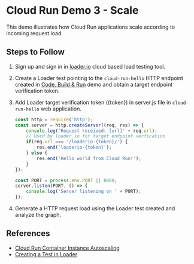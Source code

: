 # Cloud Run Demo 3 - Scale

This demo illustrates how Cloud Run applications scale according to incoming request load.

## Steps to Follow

1. Sign up and sign in in [loader.io](https://loader.io) cloud based load testing tool.

2. Create a Loader test pointing to the `cloud-run-hello` HTTP endpoint created in [Code, Build & Run](../1-code-build-run) demo and obtain a target endpoint verification token.

3. Add Loader target verification token ({token}) in server.js file in `cloud-run-hello` web application. 

   ```js
   const http = require('http');
   const server = http.createServer((req, res) => {
       console.log('Request received: [url]' + req.url);
       // Used by loader.io for target endpoint verfication
       if(req.url === '/loaderio-{token}/') {
           res.end('loaderio-{token}');
       } else {
           res.end('Hello world from Cloud Run!');
       }
   });

   const PORT = process.env.PORT || 8080;
   server.listen(PORT, () => {
       console.log('Server listening on ' + PORT);
   });
   ```

4. Generate a HTTP request load using the Loader test created and analyze the graph.

## References

- [Cloud Run Container Instance Autoscaling](https://cloud.google.com/run/docs/about-instance-autoscaling)
- [Creating a Test in Loader](https://support.loader.io/article/15-creating-a-test)

